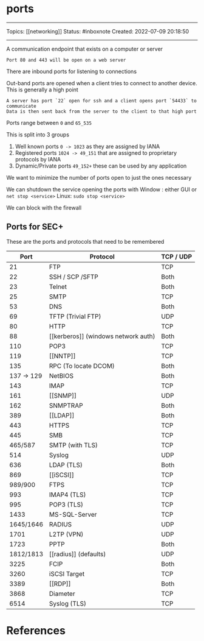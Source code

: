 # ports
---
Topics: [[networking]]
Status: #inboxnote
Created: 2022-07-09 20:18:50

---

A communication endpoint that exists on a computer or server

```ad-example
Port 80 and 443 will be open on a web server
```

There are inbound ports for listening to connections

Out-band ports are opened when a client tries to connect to another device. This is generally a high point

```ad-example
A server has port `22` open for ssh and a client opens port `54433` to communicate
Data is then sent back from the server to the client to that high port
```

Ports range between `0` and `65_535`

This is split into 3 groups
1. Well known ports `0 -> 1023` as they are assigned by IANA
2. Registered ports `1024 -> 49_151` that are assigned to proprietary protocols by IANA
3. Dynamic/Private ports `49_152+` these can be used by any application

We want to minimize the number of ports open to just the ones necessary

We can shutdown the service opening the ports with
Window : either GUI or `net stop <service>`
Linux: `sudo stop <service>`

We can block with the firewall

## Ports for SEC+

These are the ports and protocols that need to be remembered

| Port       | Protocol                            | TCP / UDP |
| ---------- | ----------------------------------- | --------- |
| 21         | FTP                                 | TCP       |
| 22         | SSH / SCP /SFTP                     | Both      |
| 23         | Telnet                              | Both      |
| 25         | SMTP                                | TCP       |
| 53         | DNS                                 | Both      |
| 69         | TFTP (Trivial FTP)                  | UDP       |
| 80         | HTTP                                | TCP       |
| 88         | [[kerberos]] (windows network auth) | Both      |
| 110        | POP3                                | TCP       |
| 119        | [[NNTP]]                            | TCP       |
| 135        | RPC (To locate DCOM)                | Both      |
| 137 -> 129 | NetBIOS                             | Both      |
| 143        | IMAP                                | TCP       |
| 161        | [[SNMP]]                            | UDP       |
| 162        | SNMPTRAP                            | Both      |
| 389        | [[LDAP]]                            | Both      |
| 443        | HTTPS                               | TCP       |
| 445        | SMB                                 | TCP       |
| 465/587    | SMTP (with TLS)                     | TCP       |
| 514        | Syslog                              | UDP       |
| 636        | LDAP (TLS)                          | Both      |
| 869        | [[iSCSI]]                           | TCP       |
| 989/900    | FTPS                                | TCP       |
| 993        | IMAP4 (TLS)                         | TCP       |
| 995        | POP3 (TLS)                          | TCP       |
| 1433       | MS-SQL-Server                       | TCP       |
| 1645/1646  | RADIUS                              | UDP       |
| 1701       | L2TP (VPN)                          | UDP       |
| 1723       | PPTP                                | Both      |
| 1812/1813  | [[radius]] (defaults)                   | UDP       |
| 3225       | FCIP                                | Both      |
| 3260       | iSCSI Target                        | TCP       |
| 3389       | [[RDP]]                                 | Both      |
| 3868       | Diameter                            | TCP       |
| 6514       | Syslog (TLS)                        | TCP       |

# References
